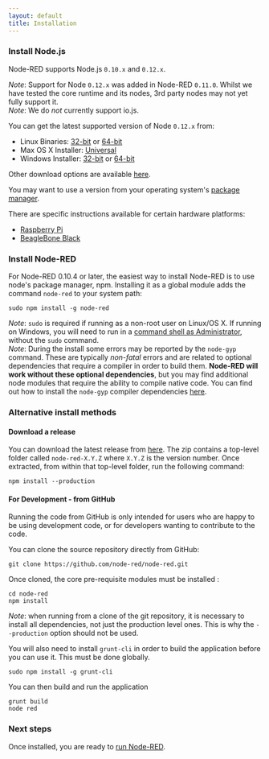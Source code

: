 ```yaml
---
layout: default
title: Installation
---
```


### Install Node.js

Node-RED supports Node.js <code>0.10.x</code> and <code>0.12.x</code>.

<div class="doc-callout"><em>Note</em>: Support for Node <code>0.12.x</code> was added in Node-RED <code>0.11.0</code>.
Whilst we have tested the core runtime and its nodes, 3rd party nodes may not yet fully support it.</div>

<div class="doc-callout"><em>Note</em>: We do <em>not</em> currently support io.js.</div>

You can get the latest supported version of Node <code>0.12.x</code> from:

 - Linux Binaries: [32-bit](https://nodejs.org/dist/v0.12.7/node-v0.12.7-linux-x86.tar.gz)
                   or
                   [64-bit](http://nodejs.org/dist/v0.12.7/node-v0.12.7-linux-x64.tar.gz)
 - Max OS X Installer: [Universal](https://nodejs.org/dist/v0.12.7/node-v0.12.7.pkg)
 - Windows Installer: [32-bit](https://nodejs.org/dist/v0.12.7/node-v0.12.7-x86.msi)
                      or
                      [64-bit](https://nodejs.org/dist/v0.12.7/x64/node-v0.12.7-x64.msi)

Other download options are available [here](http://nodejs.org/dist/v0.12.7/).

You may want to use a version from your operating system's [package manager](https://github.com/joyent/node/wiki/Installing-Node.js-via-package-manager).

There are specific instructions available for certain hardware platforms:

 - [Raspberry Pi](../hardware/raspberrypi.html)
 - [BeagleBone Black](../hardware/beagleboneblack.html)

### Install Node-RED

For Node-RED 0.10.4 or later, the easiest way to install Node-RED is to use node's
package manager, npm. Installing it as a global module adds the command `node-red`
to your system path:

    sudo npm install -g node-red

<div class="doc-callout">
<em>Note</em>: <code>sudo</code> is required if running as a non-root user on Linux/OS X. If
running on Windows, you will need to run in a <a href="https://technet.microsoft.com/en-gb/library/cc947813%28v=ws.10%29.aspx">command shell as Administrator</a>,
without the <code>sudo</code> command.
</div>

<div class="doc-callout">
<em>Note</em>: During the install some errors may be reported by the <code>node-gyp</code>
command. These are typically <em>non-fatal</em> errors and are related to optional dependencies
that require a compiler in order to build them. <b>Node-RED will work without these
optional dependencies</b>, but you may find additional node modules that require the
ability to compile native code. You can find out how to install the <code>node-gyp</code>
compiler dependencies <a href="https://github.com/TooTallNate/node-gyp#installation">here</a>.
</div>

### Alternative install methods

#### Download a release

You can download the latest release from [here](https://github.com/node-red/node-red/releases/latest).
The zip contains a top-level folder called `node-red-X.Y.Z` where `X.Y.Z` is the
version number. Once extracted, from within that top-level folder, run the
following command:

    npm install --production

#### For Development - from GitHub

Running the code from GitHub is only intended for users who are happy to be using
development code, or for developers wanting to contribute to the code.

You can clone the source repository directly from GitHub:

    git clone https://github.com/node-red/node-red.git

Once cloned, the core pre-requisite modules must be installed :

    cd node-red
    npm install

<div class="doc-callout">
<em>Note</em>: when running from a clone of the git repository, it is necessary
to install all dependencies, not just the production level ones. This is why the
 <code>--production</code> option should not be used.
</div>

You will also need to install `grunt-cli` in order to build the application before
you can use it. This must be done globally.

    sudo npm install -g grunt-cli

You can then build and run the application

    grunt build
    node red

### Next steps

Once installed, you are ready to [run Node-RED](running.html).
